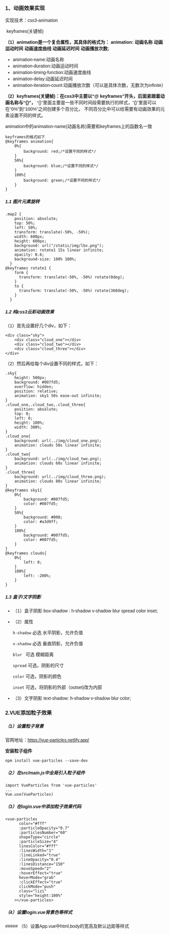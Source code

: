 ### 1、动画效果实现

实现技术：css3-animation

​     		 keyframes(关键帧)

**（1）animation是一个复合属性，其具体的格式为：**
	**animation: 动画名称 动画运动时间 动画速度曲线 动画延迟时间 动画播放次数;**

- animation-name:动画名称
- animation-duration:动画运动时间
- animation-timing-function:动画速度曲线
- animation-delay:动画延迟时间
- animation-iteration-count:动画播放次数（可以是具体次数，无数次为infinite）

**（2）keyframes(关键帧)：在css3中主要以“@ keyframes”开头，后面紧跟着动画名称与“{}”，**
       “{}”里面主要是一些不同时间段需要执行的样式，“{}”里面可以在“0%”到“100%”之间创建多个百分比，
         不同百分比中可以给需要有动画效果的元素设置不同的样式。

animation中的animation-name(动画名称)需要和keyframes上的函数名一致

```
keyframes的格式如下
@keyframes animation{
	0%{
		background: red;/*设置不同的样式*/
	}
	50%{
		background: blue;/*设置不同的样式*/
	}
	100%{
		background: green;/*设置不同的样式*/
	}
}
```

##### 1.1 图片元素旋转

```
.map2 {
    position: absolute;
    top: 50%;
    left: 50%;
    transform: translate(-50%, -50%);
    width: 600px;
    height: 600px;
    background: url("/static/img/lbx.png");
    animation: rotate1 15s linear infinite;
    opacity: 0.6;
    background-size: 100% 100%;
  }
@keyframes rotate1 {
    form {
      transform: translate(-50%, -50%) rotate(0deg);
    }
    to {
      transform: translate(-50%, -50%) rotate(360deg);
    }
  }
```

##### 1.2 纯css3云彩动画效果

（1）首先设置好几个div，如下：

```
<div class="sky">
	<div class="cloud_one"></div>
	<div class="cloud_two"></div>
	<div class="cloud_three"></div>
</div>
```

（2）然后再给每个div设置不同的样式，如下：

```
.sky{
	height: 500px;
	background: #007fd5;
	overflow: hidden;
	position: relative;
	animation: sky1 50s ease-out infinite;
}
.cloud_one,.cloud_two,.cloud_three{
	position: absolute;
	top: 0;
	left: 0;
	height: 100%;
	width: 300%;
}
.cloud_one{
	background: url(../img/cloud_one.png);
	animation: clouds 50s linear infinite;
}
.cloud_two{
	background: url(../img/cloud_two.png);
	animation: clouds 60s linear infinite;
}
.cloud_three{
	background: url(../img/cloud_three.png);
	animation: clouds 80s linear infinite;
}
@keyframes sky1{
	0%{
		background: #007fd5;
		color: #007fd5;
	}
	50%{
		background: #000;
		color: #a3d9ff;
	}
	100%{
		background: #007fd5;
		color: #007fd5;
	}
}
@keyframes clouds{
	0%{
		left: 0;
	}
	100%{
		left: -200%;
	}
}
```

##### 1.3 盒子/文字阴影

- （1）盒子阴影 box-shadow : h-shadow v-shadow blur spread color inset;

- （2）属性

  `h-shadow` 必选 水平阴影，允许负值

  `v-shadow` 必选  垂直阴影，允许负值

  `blur `         可选   模糊距离

  `spread`     可选，阴影的尺寸

  `color`      可选，阴影的颜色

  `inset`       可选，将阴影的外部（outset)改为内部

- （3）文字阴影 text-shadow: h-shadow v-shadow blur color;

### 2.VUE添加粒子效果

##### （1）设置粒子背景

官网地址：https://vue-particles.netlify.app/

**安装粒子组件**

```
npm install vue-particles --save-dev
```

##### （2）在src/main.js中全局引入粒子组件

```
import VueParticles from 'vue-particles'
...
Vue.use(VueParticles)
```

##### （3）在login.vue中添加粒子效果代码

```
<vue-particles
      color="#fff"
      :particleOpacity="0.7"
      :particlesNumber="60"
      shapeType="circle"
      :particleSize="4"
      linesColor="#fff"
      :linesWidth="1"
      :lineLinked="true"
      :lineOpacity="0.4"
      :linesDistance="150"
      :moveSpeed="2"
      :hoverEffect="true"
      hoverMode="grab"
      :clickEffect="true"
      clickMode="push"
      class="lizi"
      style="height:100%"
    ></vue-particles>
```

##### （4）设置login.vue背景色等样式

<template>
  <div class="login">
    <vue-particles
      color="#fff"
      :particleOpacity="0.7"
      :particlesNumber="60"
      shapeType="circle"
      :particleSize="4"
      linesColor="#fff"
      :linesWidth="1"
      :lineLinked="true"
      :lineOpacity="0.4"
      :linesDistance="150"
      :moveSpeed="2"
      :hoverEffect="true"
      hoverMode="grab"
      :clickEffect="true"
      clickMode="push"
      class="lizi"
      style="height:100%"
    ></vue-particles>
  </div>
</template>
<script>
export default {
  name: "Login",
};
</script>
<style scoped>
//给div容器设置背景色
.login {
  background-image: linear-gradient(-180deg, #1a1454 0%, #0e81a5 100%);
  background-repeat: no-repeat;
  background-size: cover;
  height: 100%;
}
</style>
##### （5）设置App.vue中html,body的宽高及默认边距等样式

<style>
html,
body,
#app {
  margin: 0;
  height:100%;
  font-family: "Avenir", Helvetica, Arial, sans-serif;
  -webkit-font-smoothing: antialiased;
  -moz-osx-font-smoothing: grayscale;
}
</style>
